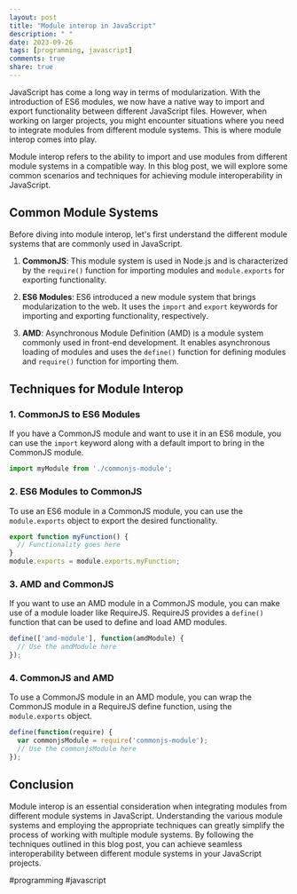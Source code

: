 ```yaml
---
layout: post
title: "Module interop in JavaScript"
description: " "
date: 2023-09-26
tags: [programming, javascript]
comments: true
share: true
---
```


JavaScript has come a long way in terms of modularization. With the introduction of ES6 modules, we now have a native way to import and export functionality between different JavaScript files. However, when working on larger projects, you might encounter situations where you need to integrate modules from different module systems. This is where module interop comes into play.

Module interop refers to the ability to import and use modules from different module systems in a compatible way. In this blog post, we will explore some common scenarios and techniques for achieving module interoperability in JavaScript.

## Common Module Systems

Before diving into module interop, let's first understand the different module systems that are commonly used in JavaScript.

1. **CommonJS**: This module system is used in Node.js and is characterized by the `require()` function for importing modules and `module.exports` for exporting functionality.

2. **ES6 Modules**: ES6 introduced a new module system that brings modularization to the web. It uses the `import` and `export` keywords for importing and exporting functionality, respectively.

3. **AMD**: Asynchronous Module Definition (AMD) is a module system commonly used in front-end development. It enables asynchronous loading of modules and uses the `define()` function for defining modules and `require()` function for importing them.

## Techniques for Module Interop

### 1. CommonJS to ES6 Modules

If you have a CommonJS module and want to use it in an ES6 module, you can use the `import` keyword along with a default import to bring in the CommonJS module.

```javascript
import myModule from './commonjs-module';
```

### 2. ES6 Modules to CommonJS

To use an ES6 module in a CommonJS module, you can use the `module.exports` object to export the desired functionality.

```javascript
export function myFunction() {
  // Functionality goes here
}
module.exports = module.exports.myFunction;
```

### 3. AMD and CommonJS

If you want to use an AMD module in a CommonJS module, you can make use of a module loader like RequireJS. RequireJS provides a `define()` function that can be used to define and load AMD modules.

```javascript
define(['amd-module'], function(amdModule) {
  // Use the amdModule here
});
```

### 4. CommonJS and AMD

To use a CommonJS module in an AMD module, you can wrap the CommonJS module in a RequireJS define function, using the `module.exports` object.

```javascript
define(function(require) {
  var commonjsModule = require('commonjs-module');
  // Use the commonjsModule here
});
```

## Conclusion

Module interop is an essential consideration when integrating modules from different module systems in JavaScript. Understanding the various module systems and employing the appropriate techniques can greatly simplify the process of working with multiple module systems. By following the techniques outlined in this blog post, you can achieve seamless interoperability between different module systems in your JavaScript projects.

#programming #javascript